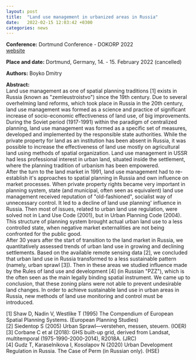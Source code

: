 ```yaml
---
layout: post
title:  "Land use management in urbanized areas in Russia"
date:   2022-02-15 12:03:42 +0300
categories: news
---
```

**Conference:** Dortmund Conference - DOKORP 2022  
[website](https://raumplanung.tu-dortmund.de/events-transfer/dortmunder-konferenz/dokorp-2022/)

**Place and date:** Dortmund, Germany, 14. - 15. February 2022 (cancelled)

**Authors:** Boyko Dmitry

**Abstract:**  
Land use management as one of spatial planning traditions [1] exists in Russia (known as "zemleustroistvo") since the 19th century. Due to several overhelming land reforms, which took place in Russia in the 20th century, land use management was formed as a science and practice of significant increase of socio-economic effectiveness of land use, of big improvements. During the Soviet period (1917-1991) within the paradigm of centralized planning, land use management was formed as a specific set of measures, developed and implemented by the responsible state authorities. While the private property for land as an institution has been absent in Russia, it was possible to increase the effectiveness of land use mostly on agricultural land using methods of spatial organization. Land use management in USSR had less professional interest in urban land, situated inside the settlement, where the planning tradition of urbanism has been empowered.  
After the turn to the land market in 1991, land use management had to re-establish it's approaches to spatial planning in Russia and own influence on market processes. When private property rights became very important in planning system, state (and municipal, often seen as equivalent) land use management received reputation of "old-fashioned", socialist way of unnecessary control. It led to a decline of land use planning' influence in Russia. Then most of issues, related to urban land use regulation, were solved not in Land Use Code (2001), but in Urban Planning Code (2004). This structure of planning system brought actual urban land use to a less controlled state, when negative market externalities are not being confronted for the public good.  
After 30 years after the start of transition to the land market in Russia, we quantitatively assessed trends of urban land use in growing and declining settlements. Based on the available  remote sensing data [2], we concluded that urban land use in Russia transformed to a less sustainable pattern (namely, urban sprawl [3]). Then in these areas we studied influence made by the Rules of land use and development [4] (in Russian "PZZ"), which is the often seen as the main legally binding spatial instrument. We came up to conclusion, that these zoning plans were not able to prevent undesirable land changes. In order to achieve sustainable land use in urban areas in Russia, new methods of land use monitoring and control must be introduced.  

[1] Shaw D, Nadin V, Westlike T (1995) The Compendium of European Spatial Planning Systems. (European Planning Studies)  
[2] Siedentop S (2005) Urban Sprawl—verstehen, messen, steuern. (IOER)  
[3] Corbane C et al (2018): GHS built-up grid, derived from Landsat, multitemporal (1975-1990-2000-2014), R2018A. (JRC)  
[4] Gudz T, Karaselnikova I, Kosolapov N (2020) Urban Development Regulation in Russia. The Case of Perm (in Russian only). (HSE)  
